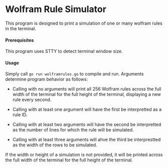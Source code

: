 # Wolfram Rule Simulator

This program is designed to print a simulation of one or many wolfram rules in the terminal.

#### Prerequisites

This program uses STTY to detect terminal window size.

#### Usage

Simply call ```go run wolframrules.go``` to compile and run. Arguments determine program behavior as follows:

* Calling with no arguments will print all 256 Wolfram rules across the full width of the terminal for the full height of the terminal, displaying a new rule every second.

* Calling with at least one argument will have the first be interpretted as a rule ID.

* Calling with at least two arguments will have the second be interpretted as the number of lines for which the rule will be simulated.

* Calling with at least three arguments will ahve the third be interprestted as the width of the rows to be simulated.

If the width or height of a simulation is not provided, it will be printed across the full width of the terminal for the full height of the terminal.
